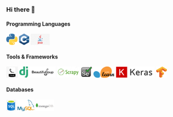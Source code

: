 ### Hi there 👋


#### Programming Languages
<img src="images/py1.png" height="30px" >   <img src="images/c++.png" height="30px" >    <img src="images/java.png" height="30px" >

#### Tools & Frameworks
<img src="images/flask2.jpg" height="30px" > <img src="images/django-logo.png" height="30px" > <img src="images/bs.png" height="30px" > 
<img src="images/scrapy.png" height="30px" > <img src="images/selenium.jpg" height="30px" > <img src="images/scikit.png" height="30px" >
<img src="images/keras.png" height="30px" > <img src="images/Tensorflow.png" height="30px" >

#### Databases
<img src="images/sql.png" height="30px" > <img src="images/mysql.png" height="30px" > <img src="images/MongoDB-Logo.png" height="30px" >
